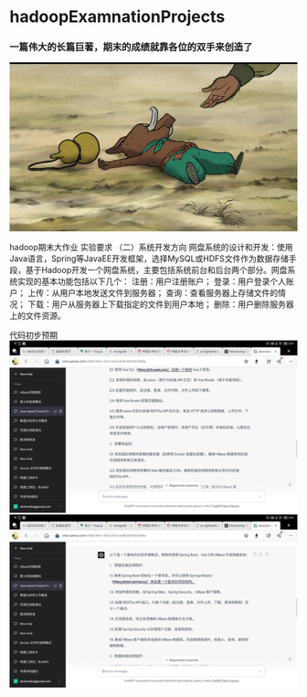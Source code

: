 # hadoopExamnationProjects
### 一篇伟大的长篇巨著，期末的成绩就靠各位的双手来创造了
![](https://raw.githubusercontent.com/martine-stdo/my_images/master/%E5%B1%8F%E5%B9%95%E6%88%AA%E5%9B%BE%202023-01-06%20145211.png)

hadoop期末大作业
实验要求
（二）系统开发方向
网盘系统的设计和开发：使用Java语言，Spring等JavaEE开发框架，选择MySQL或HDFS文件作为数据存储手段，基于Hadoop开发一个网盘系统，主要包括系统前台和后台两个部分。网盘系统实现的基本功能包括以下几个：
  注册：用户注册账户；
  登录：用户登录个人账户；
上传：从用户本地发送文件到服务器；
查询：查看服务器上存储文件的情况；
下载：用户从服务器上下载指定的文件到用户本地；
删除：用户删除服务器上的文件资源。

代码初步预期
![](https://raw.githubusercontent.com/martine-stdo/my_images/master/hadoop01.png)
![](https://raw.githubusercontent.com/martine-stdo/my_images/master/hadoop02.png)